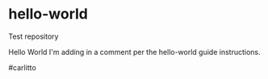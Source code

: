 # hello-world
Test repository

Hello World
I'm adding in a comment per the hello-world guide instructions.

#carlitto

